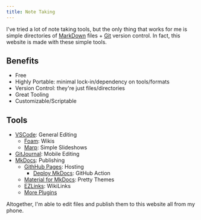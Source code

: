 ```yaml
---
title: Note Taking
---
```


I've tried a lot of note taking tools, but the only thing that works for me is simple directories of [MarkDown](https://www.markdownguide.org/) files + [Git](https://git-scm.com/) version control. In fact, this website is made with these simple tools.

## Benefits

- Free
- Highly Portable: minimal lock-in/dependency on tools/formats
- Version Control: they're just files/directories
- Great Tooling
- Customizable/Scriptable

## Tools

- [VSCode](https://code.visualstudio.com/): General Editing
    - [Foam](https://marketplace.visualstudio.com/items?itemName=foam.foam-vscode): Wikis
    - [Marp](https://marketplace.visualstudio.com/items?itemName=marp-team.marp-vscode): Simple Slideshows
- [GitJournal](https://gitjournal.io/): Mobile Editing
- [MkDocs](https://www.mkdocs.org/): Publishing
    - [GithHub Pages](https://pages.github.com/): Hosting
        - [Deploy MkDocs](https://github.com/marketplace/actions/deploy-mkdocs): GitHub Action
    - [Material for MkDocs](https://squidfunk.github.io/mkdocs-material/): Pretty Themes
    - [EZLinks](https://github.com/orbikm/mkdocs-ezlinks-plugin): WikiLinks
    - [More Plugins](https://github.com/mkdocs/catalog)

Altogether, I'm able to edit files and publish them to this website all from my phone.